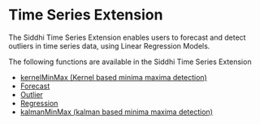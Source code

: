 # Time Series Extension

The Siddhi Time Series Extension enables users to forecast and detect
outliers in time series data, using Linear Regression Models. 

The following functions are available in the Siddhi Time
Series Extension

-   [kernelMinMax (Kernel based minima maxima
    detection)](kernelMinMax_Kernel_based_minima_maxima_detection_)
-   [Forecast](Forecast)
-   [Outlier](Outlier)
-   [Regression](Regression)
-   [kalmanMinMax (kalman based minima maxima
    detection)](kalmanMinMax_kalman_based_minima_maxima_detection_)
